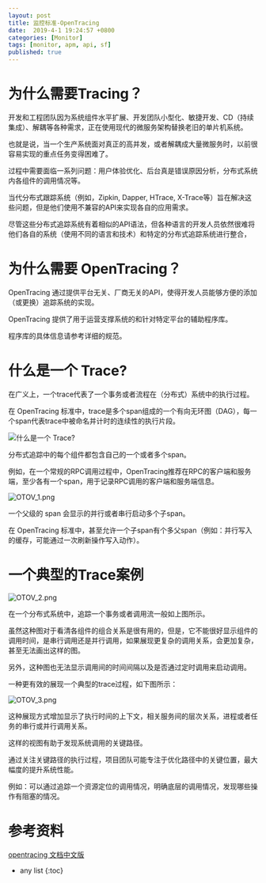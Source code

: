 ```yaml
---
layout: post
title: 监控标准-OpenTracing
date:  2019-4-1 19:24:57 +0800
categories: [Monitor]
tags: [monitor, apm, api, sf]
published: true
---
```


# 为什么需要Tracing？

开发和工程团队因为系统组件水平扩展、开发团队小型化、敏捷开发、CD（持续集成）、解耦等各种需求，正在使用现代的微服务架构替换老旧的单片机系统。 

也就是说，当一个生产系统面对真正的高并发，或者解耦成大量微服务时，以前很容易实现的重点任务变得困难了。

过程中需要面临一系列问题：用户体验优化、后台真是错误原因分析，分布式系统内各组件的调用情况等。 

当代分布式跟踪系统（例如，Zipkin, Dapper, HTrace, X-Trace等）旨在解决这些问题，但是他们使用不兼容的API来实现各自的应用需求。

尽管这些分布式追踪系统有着相似的API语法，但各种语言的开发人员依然很难将他们各自的系统（使用不同的语言和技术）和特定的分布式追踪系统进行整合，


# 为什么需要 OpenTracing？

OpenTracing 通过提供平台无关、厂商无关的API，使得开发人员能够方便的添加（或更换）追踪系统的实现。 

OpenTracing 提供了用于运营支撑系统的和针对特定平台的辅助程序库。

程序库的具体信息请参考详细的规范。

# 什么是一个 Trace?

在广义上，一个trace代表了一个事务或者流程在（分布式）系统中的执行过程。

在 OpenTracing 标准中，trace是多个span组成的一个有向无环图（DAG），每一个span代表trace中被命名并计时的连续性的执行片段。

![什么是一个 Trace?](https://wu-sheng.gitbooks.io/opentracing-io/content/images/OTOV_0.png)

分布式追踪中的每个组件都包含自己的一个或者多个span。

例如，在一个常规的RPC调用过程中，OpenTracing推荐在RPC的客户端和服务端，至少各有一个span，用于记录RPC调用的客户端和服务端信息。

![OTOV_1.png](https://wu-sheng.gitbooks.io/opentracing-io/content/images/OTOV_1.png)

一个父级的 span 会显示的并行或者串行启动多个子span。

在 OpenTracing 标准中，甚至允许一个子span有个多父span（例如：并行写入的缓存，可能通过一次刷新操作写入动作）。

# 一个典型的Trace案例

![OTOV_2.png](https://wu-sheng.gitbooks.io/opentracing-io/content/images/OTOV_2.png)

在一个分布式系统中，追踪一个事务或者调用流一般如上图所示。

虽然这种图对于看清各组件的组合关系是很有用的，但是，它不能很好显示组件的调用时间，是串行调用还是并行调用，如果展现更复杂的调用关系，会更加复杂，甚至无法画出这样的图。

另外，这种图也无法显示调用间的时间间隔以及是否通过定时调用来启动调用。

一种更有效的展现一个典型的trace过程，如下图所示：

![OTOV_3.png](https://wu-sheng.gitbooks.io/opentracing-io/content/images/OTOV_3.png)

这种展现方式增加显示了执行时间的上下文，相关服务间的层次关系，进程或者任务的串行或并行调用关系。

这样的视图有助于发现系统调用的关键路径。

通过关注关键路径的执行过程，项目团队可能专注于优化路径中的关键位置，最大幅度的提升系统性能。

例如：可以通过追踪一个资源定位的调用情况，明确底层的调用情况，发现哪些操作有阻塞的情况。

# 参考资料

[opentracing 文档中文版](https://wu-sheng.gitbooks.io/opentracing-io/content/)

* any list
{:toc}